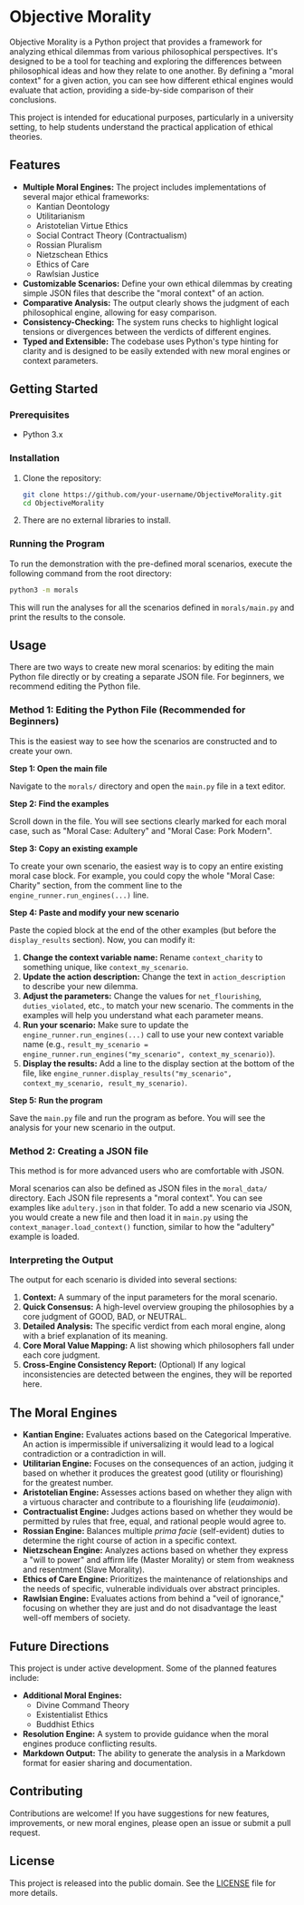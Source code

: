 # Objective Morality

Objective Morality is a Python project that provides a framework for analyzing ethical dilemmas from various philosophical perspectives. It's designed to be a tool for teaching and exploring the differences between philosophical ideas and how they relate to one another. By defining a "moral context" for a given action, you can see how different ethical engines would evaluate that action, providing a side-by-side comparison of their conclusions.

This project is intended for educational purposes, particularly in a university setting, to help students understand the practical application of ethical theories.

## Features

*   **Multiple Moral Engines:** The project includes implementations of several major ethical frameworks:
    *   Kantian Deontology
    *   Utilitarianism
    *   Aristotelian Virtue Ethics
    *   Social Contract Theory (Contractualism)
    *   Rossian Pluralism
    *   Nietzschean Ethics
    *   Ethics of Care
    *   Rawlsian Justice
*   **Customizable Scenarios:** Define your own ethical dilemmas by creating simple JSON files that describe the "moral context" of an action.
*   **Comparative Analysis:** The output clearly shows the judgment of each philosophical engine, allowing for easy comparison.
*   **Consistency-Checking:** The system runs checks to highlight logical tensions or divergences between the verdicts of different engines.
*   **Typed and Extensible:** The codebase uses Python's type hinting for clarity and is designed to be easily extended with new moral engines or context parameters.

## Getting Started

### Prerequisites

*   Python 3.x

### Installation

1.  Clone the repository:
    ```bash
    git clone https://github.com/your-username/ObjectiveMorality.git
    cd ObjectiveMorality
    ```
2.  There are no external libraries to install.

### Running the Program

To run the demonstration with the pre-defined moral scenarios, execute the following command from the root directory:

```bash
python3 -m morals
```

This will run the analyses for all the scenarios defined in `morals/main.py` and print the results to the console.

## Usage

There are two ways to create new moral scenarios: by editing the main Python file directly or by creating a separate JSON file. For beginners, we recommend editing the Python file.

### Method 1: Editing the Python File (Recommended for Beginners)

This is the easiest way to see how the scenarios are constructed and to create your own.

**Step 1: Open the main file**

Navigate to the `morals/` directory and open the `main.py` file in a text editor.

**Step 2: Find the examples**

Scroll down in the file. You will see sections clearly marked for each moral case, such as "Moral Case: Adultery" and "Moral Case: Pork Modern".

**Step 3: Copy an existing example**

To create your own scenario, the easiest way is to copy an entire existing moral case block. For example, you could copy the whole "Moral Case: Charity" section, from the comment line to the `engine_runner.run_engines(...)` line.

**Step 4: Paste and modify your new scenario**

Paste the copied block at the end of the other examples (but before the `display_results` section). Now, you can modify it:

1.  **Change the context variable name:** Rename `context_charity` to something unique, like `context_my_scenario`.
2.  **Update the action description:** Change the text in `action_description` to describe your new dilemma.
3.  **Adjust the parameters:** Change the values for `net_flourishing`, `duties_violated`, etc., to match your new scenario. The comments in the examples will help you understand what each parameter means.
4.  **Run your scenario:** Make sure to update the `engine_runner.run_engines(...)` call to use your new context variable name (e.g., `result_my_scenario = engine_runner.run_engines("my_scenario", context_my_scenario)`).
5.  **Display the results:** Add a line to the display section at the bottom of the file, like `engine_runner.display_results("my_scenario", context_my_scenario, result_my_scenario)`.

**Step 5: Run the program**

Save the `main.py` file and run the program as before. You will see the analysis for your new scenario in the output.

### Method 2: Creating a JSON file

This method is for more advanced users who are comfortable with JSON.

Moral scenarios can also be defined as JSON files in the `moral_data/` directory. Each JSON file represents a "moral context". You can see examples like `adultery.json` in that folder. To add a new scenario via JSON, you would create a new file and then load it in `main.py` using the `context_manager.load_context()` function, similar to how the "adultery" example is loaded.

### Interpreting the Output

The output for each scenario is divided into several sections:

1.  **Context:** A summary of the input parameters for the moral scenario.
2.  **Quick Consensus:** A high-level overview grouping the philosophies by a core judgment of GOOD, BAD, or NEUTRAL.
3.  **Detailed Analysis:** The specific verdict from each moral engine, along with a brief explanation of its meaning.
4.  **Core Moral Value Mapping:** A list showing which philosophers fall under each core judgment.
5.  **Cross-Engine Consistency Report:** (Optional) If any logical inconsistencies are detected between the engines, they will be reported here.

## The Moral Engines

*   **Kantian Engine:** Evaluates actions based on the Categorical Imperative. An action is impermissible if universalizing it would lead to a logical contradiction or a contradiction in will.
*   **Utilitarian Engine:** Focuses on the consequences of an action, judging it based on whether it produces the greatest good (utility or flourishing) for the greatest number.
*   **Aristotelian Engine:** Assesses actions based on whether they align with a virtuous character and contribute to a flourishing life (*eudaimonia*).
*   **Contractualist Engine:** Judges actions based on whether they would be permitted by rules that free, equal, and rational people would agree to.
*   **Rossian Engine:** Balances multiple *prima facie* (self-evident) duties to determine the right course of action in a specific context.
*   **Nietzschean Engine:** Analyzes actions based on whether they express a "will to power" and affirm life (Master Morality) or stem from weakness and resentment (Slave Morality).
*   **Ethics of Care Engine:** Prioritizes the maintenance of relationships and the needs of specific, vulnerable individuals over abstract principles.
*   **Rawlsian Engine:** Evaluates actions from behind a "veil of ignorance," focusing on whether they are just and do not disadvantage the least well-off members of society.

## Future Directions

This project is under active development. Some of the planned features include:

*   **Additional Moral Engines:**
    *   Divine Command Theory
    *   Existentialist Ethics
    *   Buddhist Ethics
*   **Resolution Engine:** A system to provide guidance when the moral engines produce conflicting results.
*   **Markdown Output:** The ability to generate the analysis in a Markdown format for easier sharing and documentation.

## Contributing

Contributions are welcome! If you have suggestions for new features, improvements, or new moral engines, please open an issue or submit a pull request.

## License

This project is released into the public domain. See the [LICENSE](LICENSE) file for more details.
